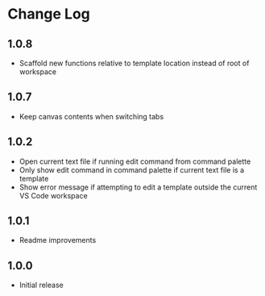 # Change Log

## 1.0.8
- Scaffold new functions relative to template location instead of root of workspace

## 1.0.7
- Keep canvas contents when switching tabs

## 1.0.2
- Open current text file if running edit command from command palette
- Only show edit command in command palette if current text file is a template
- Show error message if attempting to edit a template outside the current VS Code workspace

## 1.0.1
- Readme improvements

## 1.0.0

- Initial release